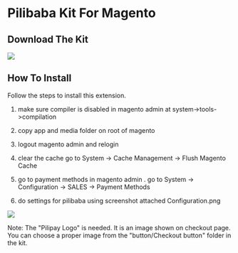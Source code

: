 # Pilibaba Kit For Magento
## Download The Kit
[![](http://api.pilibaba.com/doc/media/logos/magento.png)](http://api.pilibaba.com/product/downloads/pilibaba-kit-for-magento-latest.zip)
## How To Install

Follow the steps to install this extension.

1. make sure compiler is disabled in magento admin at system->tools->compilation

2. copy app and media folder on root of magento

3. logout magento admin and relogin

4. clear the cache go to System -> Cache Management -> Flush Magento Cache

5. go to payment methods in magento admin . go to System -> Configuration -> SALES -> Payment Methods

6. do settings for pilibaba using screenshot attached Configuration.png 

![](http://api.pilibaba.com/doc/media/14500591517095/Configuration.png)


Note: The "Pilipay Logo" is needed. It is an image shown on checkout page. You can choose a proper image from the "button/Checkout button" folder in the kit.